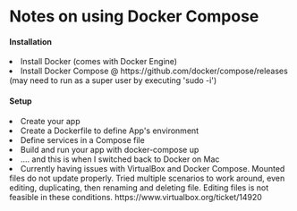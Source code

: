 # Notes on using Docker Compose

<h4>Installation</h4>
<li>Install Docker (comes with Docker Engine)</li>
<li>Install Docker Compose @ https://github.com/docker/compose/releases (may need to run as a super user by executing 'sudo -i')</li>

<h4>Setup</h4>
<li>Create your app</li>
<li>Create a Dockerfile to define App's environment</li>
<li>Define services in a Compose file</li>
<li>Build and run your app with docker-compose up</li>
<li>.... and this is when I switched back to Docker on Mac</li>
<li>Currently having issues with VirtualBox and Docker Compose. Mounted files do not update properly. Tried multiple scenarios to work around, even editing, duplicating, then renaming and deleting file. Editing files is not feasible in these conditions. https://www.virtualbox.org/ticket/14920</li>
